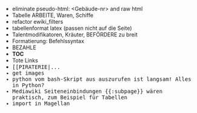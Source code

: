 - eliminate pseudo-html: <Gebäude-nr> and raw html <div>
- Tabelle ARBEITE, Waren, Schiffe
- refactor ewiki_filters
- tabellenformat latex (passen nicht auf die Seite)
- Talentmodifikatoren, Kräuter, BEFÖRDERE zu breit
- Formatierung: Befehlssyntax
- BEZAHLE
- __TOC__
- Tote Links
- <tt>[[PIRATERIE|...
- get images
- python vom bash-Skript aus auszurufen ist langsam! Alles in Python?
- Mediawiki Seiteneinbindungen {{:subpage}} wären praktisch, zum Beispiel für Tabellen
- import in Magellan

